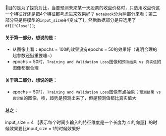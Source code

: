 📍目的是为了探究对比，当要预测未来某一天股票的收盘价格时，只选用收盘价这一个特征好还是把4个特征都考虑进来效果好？
`NoteBook`分为两部分来看；第二部分只是将模型的`input_size`由4变成了1，然后数据部分是只选用了`df[["Close"]]`;
#### 关于第一部分，想说的是：
- 从图像上看：epochs = 100的效果没有epochs = 50的效果好（说明合理的超参数还挺重要噻~）
- epochs = 50时，`Training and Validation Loss`图像和`预测结果 vs 真实值`的图像都很合理

#### 关于第二部分，想说的是：
- epochs = 50时，`Training and Validation Loss`图像有点抽象；`预测结果 vs 真实值`的图像，啧，趋势是预测出来了，但是预测值都比真实值大

#### 总之：
input_size = 4 【表示每个时间步输入的特征维度是一个长度为 4 的向量】的时候效果要比input_size = 1的时候效果好